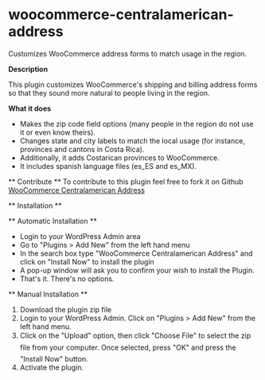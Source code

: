 # woocommerce-centralamerican-address
Customizes WooCommerce address forms to match usage in the region.

**Description**

This plugin customizes WooCommerce's shipping and billing address forms so that they sound more natural to people living in the region.

**What it does**

* Makes the zip code field options (many people in the region do not use it or even know theirs).
* Changes state and city labels to match the local usage (for instance, provinces and cantons in Costa Rica).
* Additionally, it adds Costarican provinces to WooCommerce. 
* It includes spanish language files (es_ES and es_MX).

** Contribute ** 
To contribute to this plugin feel free to fork it on Github [WooCommerce Centralamerican Address](https://github.com/matirosero/woocommerce-centralamerican-address)


** Installation **

** Automatic Installation **
* 	Login to your WordPress Admin area
* 	Go to "Plugins > Add New" from the left hand menu
* 	In the search box type "WooCommerce Centralamerican Address" and click on "Install Now" to install the plugin
*	A pop-up window will ask you to confirm your wish to install the Plugin.
*   That's it. There's no options.

** Manual Installation **
1. 	Download the plugin zip file
2. 	Login to your WordPress Admin. Click on "Plugins > Add New" from the left hand menu.
3.	Click on the "Upload" option, then click "Choose File" to select the zip file from your computer. Once selected, press "OK" and press the "Install Now" button.
4.	Activate the plugin.